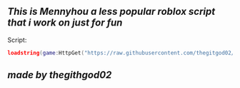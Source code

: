 ## _This is Mennyhou a less popular roblox script that i work on just for fun_

Script:
~~~lua
loadstring(game:HttpGet("https://raw.githubusercontent.com/thegitgod02/script1/refs/heads/main/MENNYHOU"))()

~~~
## _made by thegithgod02_
